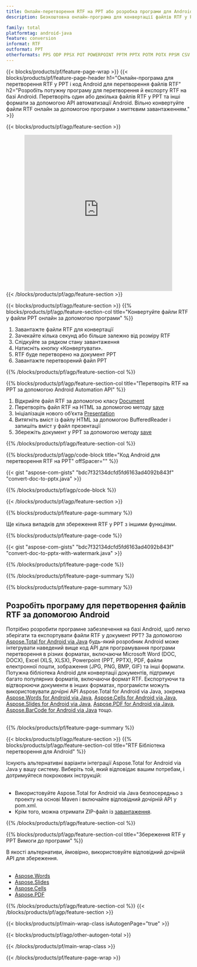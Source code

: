 ```yaml
---
title: Онлайн-перетворення RTF на PPT або розробка програми для Android для перетворення файлів RTF
description: Безкоштовна онлайн-програма для конвертації файлів RTF у PPT. Код бібліотеки перетворення Android для документів RTF.  

family: total
platformtag: android-java
feature: conversion
informat: RTF
outformat: PPT
otherformats: PPS ODP PPSX POT POWERPOINT PPTM PPTX POTM POTX PPSM CSV DIF FODS ODS SXC TSV XLAM XLTM EXCEL XLS XLSB XLSM XLSX XLT XLTM XLTX
---
```

{{< blocks/products/pf/feature-page-wrap >}}
{{< blocks/products/pf/feature-page-header h1="Онлайн-програма для перетворення RTF у PPT і код Android для перетворення файлів RTF" h2="Розробіть потужну програму для перетворення й експорту RTF на базі Android.  Перетворіть один або декілька файлів RTF у PPT та інші формати за допомогою API автоматизації Android. Вільно конвертуйте файли RTF онлайн за допомогою програми з миттєвим завантаженням." >}}


{{< blocks/products/pf/agp/feature-section >}}

<div class="container-fluid agp-content bg-white aboutfile box-1 vh100 section nopbtm">
<div class=container>
<div class=row>
<div class="demobox tc col-md-12 padding-0" align="center">

<iframe title="Безкоштовний онлайн-додаток для перетворення RTF на PPT" style="border: none; height: 426px;" scrolling="no" src="https://total-conversion-app-65z5r2lp.k8s.dynabic.com/?to=ppt&from=rtf" id="child-iframe" width="80%"></iframe>

</div></div>
</div></div>
{{< /blocks/products/pf/agp/feature-section >}}


{{< blocks/products/pf/agp/feature-section >}}
{{% blocks/products/pf/agp/feature-section-col title="Конвертуйте файли RTF у файли PPT онлайн за допомогою програми" %}}

1. Завантажте файли RTF для конвертації
1. Зачекайте кілька секунд або більше залежно від розміру RTF
1. Слідкуйте за рядком стану завантаження
1. Натисніть кнопку «Конвертувати».
1. RTF буде перетворено на документ PPT
1. Завантажте перетворений файл PPT

{{% /blocks/products/pf/agp/feature-section-col %}}

{{% blocks/products/pf/agp/feature-section-col title="Перетворіть RTF на PPT за допомогою Android Automation API" %}}


1. Відкрийте файл RTF за допомогою класу [Document](https://reference.aspose.com/words/java/com.aspose.words/Document)
2. Перетворіть файл RTF на HTML за допомогою методу [save](https://reference.aspose.com/words/java/com.aspose.words/Document#save(java.lang.String,com.aspose.words.SaveOptions))
3. Ініціалізація нового об’єкта [Presentation](https://reference.aspose.com/slides/java/com.aspose.slides/Presentation)
5. Витягніть вміст із файлу HTML за допомогою BufferedReader і запишіть вміст у файл презентації
6. Збережіть документ у PPT за допомогою методу [save](https://reference.aspose.com/slides/java/com.aspose.slides/Presentation#save-java.io.OutputStream-int-)



{{% /blocks/products/pf/agp/feature-section-col %}}

{{% blocks/products/pf/agp/code-block title="Код Android для перетворення RTF на PPT" offSpacer="" %}}

{{< gist "aspose-com-gists" "bdc7f32134dcfd5fd6163ad4092b843f" "convert-doc-to-pptx.java" >}}

{{% /blocks/products/pf/agp/code-block %}}

{{< /blocks/products/pf/agp/feature-section >}}

{{% blocks/products/pf/feature-page-summary %}}

Ще кілька випадків для збереження RTF у PPT з іншими функціями.

{{% blocks/products/pf/feature-page-code %}}
{{< gist "aspose-com-gists" "bdc7f32134dcfd5fd6163ad4092b843f" "convert-doc-to-pptx-with-watermark.java" >}}
{{% /blocks/products/pf/feature-page-code  %}}


{{% /blocks/products/pf/feature-page-summary %}}

{{% blocks/products/pf/feature-page-summary %}}

<h2>Розробіть програму для перетворення файлів RTF за допомогою Android</h2>

Потрібно розробити програмне забезпечення на базі Android, щоб легко зберігати та експортувати файли RTF у документ PPT?  За допомогою [Aspose.Total for Android via Java](https://products.aspose.com/total/uk/android-java/) будь-який розробник Android може інтегрувати наведений вище код API для програмування програми перетворення в різних форматах, включаючи Microsoft Word (DOC, DOCX), Excel (XLS, XLSX), Powerpoint (PPT, PPTX), PDF, файли електронної пошти, зображення (JPG, PNG, BMP, GIF) та інші формати.  Потужна бібліотека Android для конвертації документів, підтримує багато популярних форматів, включаючи формат RTF.  Експортуючи та відтворюючи документи в інших форматах, програмісти можуть використовувати дочірні API Aspose.Total for Android via Java, зокрема [Aspose.Words for Android via Java](https://products.aspose.com/words/uk/android-java/), [Aspose.Cells for Android via Java](https://products.aspose.com/cells/uk/android-java/), [Aspose.Slides for Android via Java](https://products.aspose.com/slides/uk/android-java/), [Aspose.PDF for Android via Java](https://products.aspose.com/pdf/uk/android-java/), [Aspose.BarCode for Android via Java](https://products.aspose.com/barcode/uk/android-java/) тощо.<br /><br />

{{% /blocks/products/pf/feature-page-summary %}}

{{< blocks/products/pf/agp/feature-section >}}
{{% blocks/products/pf/agp/feature-section-col title="RTF Бібліотека перетворення для Android" %}}

Існують альтернативні варіанти інтеграції Aspose.Total for Android via Java у вашу систему.  Виберіть той, який відповідає вашим потребам, і дотримуйтеся покрокових інструкцій:<br /><br />

- Використовуйте Aspose.Total for Android via Java безпосередньо з проекту на основі Maven і включайте відповідний дочірній API у pom.xml.
- Крім того, можна отримати ZIP-файл із [завантаження](https://releases.aspose.com/total/android-java).

{{% /blocks/products/pf/agp/feature-section-col %}}

{{% blocks/products/pf/agp/feature-section-col title="Збереження RTF у PPT Вимоги до програми" %}}

В якості альтернативи, ймовірно, використовуйте відповідний дочірній API для збереження. <br /><br />

- [Aspose.Words](https://products.aspose.com/words/android-java/)
- [Aspose.Slides](https://products.aspose.com/slides/android-java/)
- [Aspose.Cells](https://products.aspose.com/cells/android-java/)
- [Aspose.PDF](https://products.aspose.com/pdf/android-java/)

{{% /blocks/products/pf/agp/feature-section-col %}}
{{< /blocks/products/pf/agp/feature-section >}}

{{< blocks/products/pf/main-wrap-class isAutogenPage="true" >}}

{{< blocks/products/pf/agp/other-autogen-total >}}

{{< /blocks/products/pf/main-wrap-class >}}

{{< /blocks/products/pf/feature-page-wrap >}}